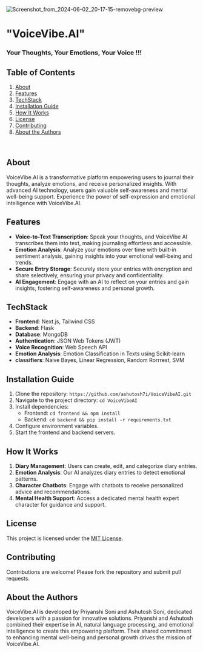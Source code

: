 ![Screenshot_from_2024-06-02_20-17-15-removebg-preview](https://github.com/ashutosh7i/VoiceVibeAI/assets/103135533/ccff903a-aae2-4c2a-ad50-2847e1d8a033)
# "VoiceVibe.AI" 
### Your Thoughts, Your Emotions, Your Voice !!!

## Table of Contents
1. [About](#about)
2. [Features](#features)
3. [TechStack](#techstack)
4. [Installation Guide](#installation)
5. [How It Works](#works)
6. [License](#license)
7. [Contributing](#contributing)
8. [About the Authors](#author)
<br>

## About <a name="about"></a>
VoiceVibe.AI is a transformative platform empowering users to journal their thoughts, analyze emotions, and receive personalized insights. With advanced AI technology, users gain valuable self-awareness and mental well-being support. Experience the power of self-expression and emotional intelligence with VoiceVibe.AI.


## Features <a name="features"></a>
- **Voice-to-Text Transcription**: Speak your thoughts, and VoiceVibe AI transcribes them into text, making journaling effortless and accessible.
- **Emotion Analysis**: Analyze your emotions over time with built-in sentiment analysis, gaining insights into your emotional well-being and trends.
- **Secure Entry Storage**: Securely store your entries with encryption and share selectively, ensuring your privacy and confidentiality.
- **AI Engagement**: Engage with an AI to reflect on your entries and gain insights, fostering self-awareness and personal growth.

## TechStack <a name="techstack"></a>
- **Frontend**: Next.js, Tailwind CSS
- **Backend**: Flask
- **Database**: MongoDB
- **Authentication**: JSON Web Tokens (JWT)
- **Voice Recognition**: Web Speech API
- **Emotion Analysis**: Emotion Classification in Texts using Scikit-learn
- **classifiers**: Naive Bayes, Linear Regression, Random Rorrrest, SVM

## Installation Guide <a name="installation"></a>
1. Clone the repository: `https://github.com/ashutosh7i/VoiceVibeAI.git`
2. Navigate to the project directory: `cd VoiceVibeAI`
3. Install dependencies:
   - Frontend: `cd frontend && npm install`
   - Backend: `cd backend && pip install -r requirements.txt`
4. Configure environment variables.
5. Start the frontend and backend servers.

## How It Works<a name="works"></a>
1. **Diary Management**: Users can create, edit, and categorize diary entries.
2. **Emotion Analysis**: Our AI analyzes diary entries to detect emotional patterns.
3. **Character Chatbots**: Engage with chatbots to receive personalized advice and recommendations.
4. **Mental Health Support**: Access a dedicated mental health expert character for guidance and support.

## License <a name="license"></a>
This project is licensed under the [MIT License](LICENSE).

## Contributing <a name="contributing"></a>
Contributions are welcome! Please fork the repository and submit pull requests.

## About the Authors <a name="author"></a>
VoiceVibe.AI is developed by Priyanshi Soni and Ashutosh Soni, dedicated developers with a passion for innovative solutions. Priyanshi and Ashutosh combined their expertise in AI, natural language processing, and emotional intelligence to create this empowering platform. Their shared commitment to enhancing mental well-being and personal growth drives the mission of VoiceVibe.AI. 
